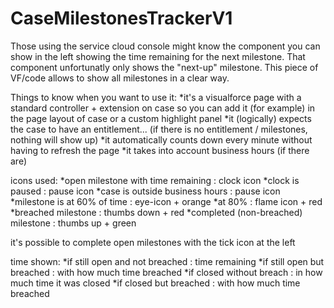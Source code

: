 CaseMilestonesTrackerV1
=======================
Those using the service cloud console might know the component you can show in the left showing the time remaining for the next milestone.
That component unfortunatly only shows the "next-up" milestone.
This piece of VF/code allows to show all milestones in a clear way.

Things to know when you want to use it:
*it's a visualforce page with a standard controller + extension on case so you can add it (for example) in the page layout of case or a custom highlight panel
*it (logically) expects the case to have an entitlement... (if there is no entitlement / milestones, nothing will show up)
*it automatically counts down every minute without having to refresh the page
*it takes into account business hours (if there are)

icons used:
*open milestone with time remaining : clock icon
*clock is paused : pause icon
*case is outside business hours : pause icon
*milestone is at 60% of time : eye-icon + orange
*at 80% : flame icon + red
*breached milestone : thumbs down + red
*completed (non-breached) milestone : thumbs up + green

it's possible to complete open milestones with the tick icon at the left

time shown:
*if still open and not breached : time remaining
*if still open but breached : with how much time breached
*if closed without breach : in how much time it was closed
*if closed but breached : with how much time breached
